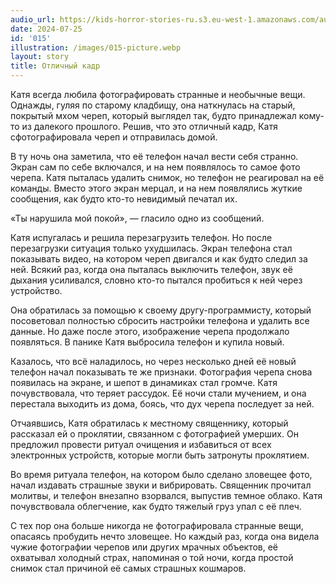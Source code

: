 ```yaml
---
audio_url: https://kids-horror-stories-ru.s3.eu-west-1.amazonaws.com/audio/015-picture.mp3
date: 2024-07-25
id: '015'
illustration: /images/015-picture.webp
layout: story
title: Отличный кадр
---
```


Катя всегда любила фотографировать странные и необычные вещи. Однажды, гуляя по старому кладбищу, она наткнулась на старый, покрытый мхом череп, который выглядел так, будто принадлежал кому-то из далекого прошлого. Решив, что это отличный кадр, Катя сфотографировала череп и отправилась домой.

В ту ночь она заметила, что её телефон начал вести себя странно. Экран сам по себе включался, и на нем появлялось то самое фото черепа. Катя пыталась удалить снимок, но телефон не реагировал на её команды. Вместо этого экран мерцал, и на нем появлялись жуткие сообщения, как будто кто-то невидимый печатал их.

«Ты нарушила мой покой», — гласило одно из сообщений.

Катя испугалась и решила перезагрузить телефон. Но после перезагрузки ситуация только ухудшилась. Экран телефона стал показывать видео, на котором череп двигался и как будто следил за ней. Всякий раз, когда она пыталась выключить телефон, звук её дыхания усиливался, словно кто-то пытался пробиться к ней через устройство.

Она обратилась за помощью к своему другу-программисту, который посоветовал полностью сбросить настройки телефона и удалить все данные. Но даже после этого, изображение черепа продолжало появляться. В панике Катя выбросила телефон и купила новый.

Казалось, что всё наладилось, но через несколько дней её новый телефон начал показывать те же признаки. Фотография черепа снова появилась на экране, и шепот в динамиках стал громче. Катя почувствовала, что теряет рассудок. Её ночи стали мучением, и она перестала выходить из дома, боясь, что дух черепа последует за ней.

Отчаявшись, Катя обратилась к местному священнику, который рассказал ей о проклятии, связанном с фотографией умерших. Он предложил провести ритуал очищения и избавиться от всех электронных устройств, которые могли быть затронуты проклятием.

Во время ритуала телефон, на котором было сделано зловещее фото, начал издавать страшные звуки и вибрировать. Священник прочитал молитвы, и телефон внезапно взорвался, выпустив темное облако. Катя почувствовала облегчение, как будто тяжелый груз упал с её плеч.

С тех пор она больше никогда не фотографировала странные вещи, опасаясь пробудить нечто зловещее. Но каждый раз, когда она видела чужие фотографии черепов или других мрачных объектов, её охватывал холодный страх, напоминая о той ночи, когда простой снимок стал причиной её самых страшных кошмаров.